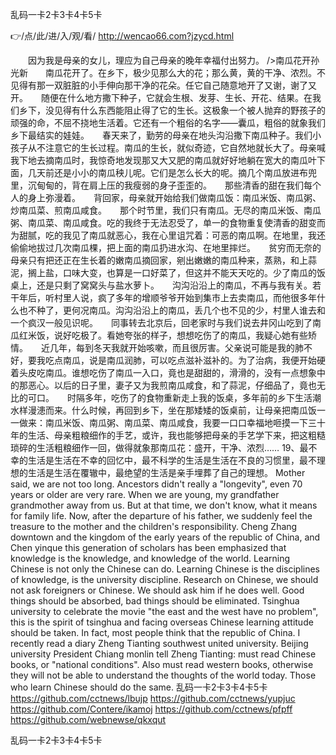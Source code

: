 
乱码一卡2卡3卡4卡5卡




👉/点/此/进/入/观/看/ http://wencao66.com?jzycd.html




　　因为我是母亲的女儿，理应为自己母亲的晚年幸福付出努力。
/>南瓜花开孙光新　　南瓜花开了。在乡下，极少见那么大的花；那么黄，黄的干净、浓烈。不见得有那一双脏脏的小手伸向那干净的花朵。任它自己随意地开了又谢，谢了又开。　　随便在什么地方撒下种子，它就会生根、发芽、生长、开花、结果。在我们乡下，没见得有什么东西能阻止得了它的生长。这极象一个被人抛弃的野孩子的顽强的命，不屈不挠地生活着。它还有一个粗俗的名字——囊瓜，粗俗的就象我们乡下最结实的娃娃。　　春天来了，勤劳的母亲在地头沟沿撒下南瓜种子。我们小孩子从不注意它的生长过程。南瓜的生长，就似奇迹，它自然地就长大了。母亲喊我下地去摘南瓜时，我惊奇地发现那又大又肥的南瓜就好好地躺在宽大的南瓜叶下面，几天前还是小小的南瓜秧儿呢。它们是怎么长大的呢。摘几个南瓜放进布兜里，沉甸甸的，背在肩上压的我瘦弱的身子歪歪的。　　那些清香的甜在我们每个人的身上弥漫着。　　背回家，母亲就开始给我们做南瓜饭：南瓜米饭、南瓜粥、炒南瓜菜、煎南瓜咸食。　　那个时节里，我们只有南瓜。无尽的南瓜米饭、南瓜粥、南瓜菜、南瓜咸食。吃的我终于无法忍受了，单一的食物重复使清香的甜变而为甜腻，吃的我见了南瓜就恶心，我在心里诅咒着：可恶的南瓜啊。在地里，我还偷偷地拔过几次南瓜棵，把上面的南瓜扔进水沟、在地里摔烂。　　贫穷而无奈的母亲只有把还正在生长着的嫩南瓜摘回家，剜出嫩嫩的南瓜种来，蒸熟，和上蒜泥，搁上盐，口味大变，也算是一口好菜了，但这并不能天天吃的。少了南瓜的饭桌上，还是只剩了窝窝头与盐水萝卜。　　沟沟沿沿上的南瓜，不再与我有关。若干年后，听村里人说，疯了多年的增顺爷爷开始到集市上去卖南瓜，而他很多年什么也不种了，更何况南瓜。沟沟沿沿上的南瓜，丢几个也不见的少，村里人谁去和一个疯汉一般见识呢。　　同事转去北京后，回老家时与我们说去井冈山吃到了南瓜红米饭，说好吃极了。看她夸张的样子，想想吃伤了的南瓜，我疑心她有些矫情。　　近几年，每到冬天我就开始咳嗽，而且很厉害。父亲说可能是我的肺不好，要我吃点南瓜，说是南瓜润肺，可以吃点滋补滋补的。为了治病，我便开始硬着头皮吃南瓜。谁想吃伤了南瓜一入口，竟也是甜甜的，滑滑的，没有一点想象中的那恶心。以后的日子里，妻子又为我煎南瓜咸食，和了蒜泥，仔细品了，竟也无比的可口。　　时隔多年，吃伤了的食物重新走上我的饭桌，多年前的乡下生活潮水样漫漶而来。什么时候，再回到乡下，坐在那矮矮的饭桌前，让母亲把南瓜饭一一做来：南瓜米饭、南瓜粥、南瓜菜、南瓜咸食，我要一口口幸福地咂摸一下三十年的生活、母亲粗粮细作的手艺，或许，我也能够把母亲的手艺学下来，把这粗糙琐碎的生活粗粮细作一回，做得就象那南瓜花：盛开，干净、浓烈……
	19、最不幸的生活是生活在不幸的回忆中，最不科学的生活是生活在不良的习惯里，最不理想的生活是生活在覆辙中，最绝望的生活是亲手埋葬了自己的理想。
Mother said, we are not too long.
Ancestors didn't really a "longevity", even 70 years or older are very rare.
When we are young, my grandfather grandmother away from us.
But at that time, we don't know, what it means for family life.
Now, after the departure of his father, we suddenly feel the treasure to the mother and the children's responsibility.
Cheng Zhang downtown and the kingdom of the early years of the republic of China, and Chen yinque this generation of scholars has been emphasized that knowledge is the knowledge, and knowledge of the world.
Learning Chinese is not only the Chinese can do.
Learning Chinese is the disciplines of knowledge, is the university discipline.
Research on Chinese, we should not ask foreigners or Chinese.
We should ask him if he does well.
Good things should be absorbed, bad things should be eliminated.
Tsinghua university to celebrate the movie "the east and the west have no problem", this is the spirit of tsinghua and facing overseas Chinese learning attitude should be taken.
In fact, most people think that the republic of China.
I recently read a diary Zheng Tianting southwest united university.
Beijing university President Chiang monlin tell Zheng Tianting: must read Chinese books, or "national conditions".
Also must read western books, otherwise they will not be able to understand the thoughts of the world today.
Those who learn Chinese should do the same.
乱码一卡2卡3卡4卡5卡 https://github.com/cctnews/lbujp
https://github.com/cctnews/yupjuc
https://github.com/Contere/ikamoj
https://github.com/cctnews/pfpff
https://github.com/webnewse/qkxqut





乱码一卡2卡3卡4卡5卡
